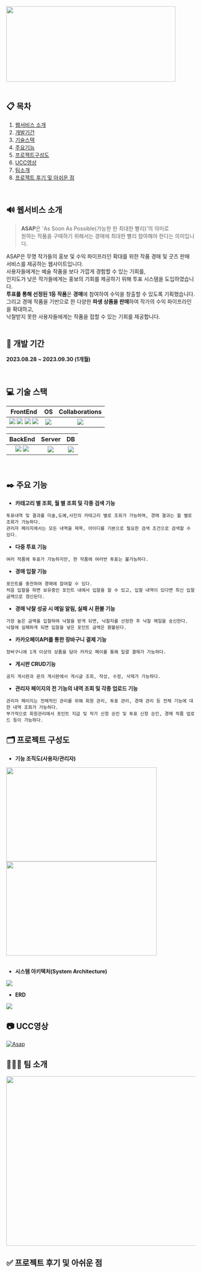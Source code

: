 　　　　　　　　　　　
<img src="./README.assets/Logo.png" width="450" height="200"/>
&nbsp;&nbsp;&nbsp;&nbsp;&nbsp;&nbsp;&nbsp;
</br>
</br>

## 📋 목차
1. [웹서비스 소개](https://github.com/sovus3/ASAP#-%EC%9B%B9%EC%84%9C%EB%B9%84%EC%8A%A4-%EC%86%8C%EA%B0%9C)
4. [개발기간](https://github.com/sovus3/ASAP#-%EA%B0%9C%EB%B0%9C-%EA%B8%B0%EA%B0%84)
5. [기술스택](https://github.com/sovus3/ASAP#-%EA%B8%B0%EC%88%A0-%EC%8A%A4%ED%83%9D)
6. [주요기능](https://github.com/sovus3/ASAP#%EF%B8%8F-%EC%A3%BC%EC%9A%94-%EA%B8%B0%EB%8A%A5)
7. [프로젝트구성도](https://github.com/sovus3/ASAP#%EF%B8%8F-%ED%94%84%EB%A1%9C%EC%A0%9D%ED%8A%B8-%EA%B5%AC%EC%84%B1%EB%8F%84)
8. [UCC영상](https://github.com/sovus3/ASAP#-ucc%EC%98%81%EC%83%81)
9. [팀소개](https://github.com/sovus3/ASAP#-%ED%8C%80-%EC%86%8C%EA%B0%9C)
10. [프로젝트 후기 및 아쉬운 점](https://github.com/sovus3/ASAP#-%ED%94%84%EB%A1%9C%EC%A0%9D%ED%8A%B8-%ED%9B%84%EA%B8%B0-%EB%B0%8F-%EC%95%84%EC%89%AC%EC%9A%B4-%EC%A0%90)
<br/>

## 🔊 웹서비스 소개
> **ASAP**은 'As Soon As Possible(가능한 한 최대한 빨리)'의 의미로<br/>
> 원하는 작품을 구매하기 위해서는 경매에 최대한 빨리 참여해야 한다는 의미입니다.

ASAP은 무명 작가들의 홍보 및 수익 파이프라인 확대를 위한 작품 경매 및 굿즈 판매 서비스를 제공하는 웹사이트입니다.<br/>
사용자들에게는 예술 작품을 보다 가깝게 경험할 수 있는 기회를,<br/>인지도가 낮은 작가들에게는 홍보의 기회를 제공하기 위해 투표 시스템을 도입하였습니다.  <br/>
**투표를 통해 선정된 1등 작품**은 **경매**에 참여하여 수익을 창출할 수 있도록 기획했습니다. <br/>
그리고 경매 작품을 기반으로 한 다양한 **파생 상품을 판매**하여 작가의 수익 파이프라인을 확대하고, <br/>낙찰받지 못한 사용자들에게는 작품을 접할 수 있는 기회를 제공합니다.<br/>
<br/>

## 📆 개발 기간
**2023.08.28 ~ 2023.09.30 (1개월)**

<br/>

## 💻 기술 스택
|FrontEnd|OS|Collaborations|
|:------:|:---:|:---:|
|<img src="https://img.shields.io/badge/javascript-F7DF1E.svg?style=for-the-badge&logo=javascript&logoColor=white">&nbsp;<img src="https://img.shields.io/badge/jquery-0769AD.svg?style=for-the-badge&logo=jquery&logoColor=white">&nbsp;<img src ="https://img.shields.io/badge/HTML5-E34F26.svg?&style=for-the-badge&logo=HTML5&logoColor=white"/> <img src ="https://img.shields.io/badge/CSS3-1572B6.svg?&style=for-the-badge&logo=CSS3&logoColor=white"/>|<img src="https://img.shields.io/badge/windows 11-0078D4?style=for-the-badge&logo=windows 11&logoColor=white">|<img src="https://img.shields.io/badge/git-F05032?style=for-the-badge&logo=git&logoColor=white">|

|BackEnd|Server|DB|
|:------:|:---:|:---:|
|<img src="https://img.shields.io/badge/Java-007396?style=for-the-badge&logo=OpenJDK&logoColor=white"/>&nbsp;<img src="https://img.shields.io/badge/Spring-6DB33F.svg?style=for-the-badge&logo=Spring&logoColor=white">|<img src="https://img.shields.io/badge/apachetomcat-F8DC75.svg?style=for-the-badge&logo=apachetomcat&logoColor=white">|<img src="https://img.shields.io/badge/Oracle-F80000.svg?style=for-the-badge&logo=Oracle&logoColor=white">|

<br/>

## ✒️ 주요 기능
- **카테고리 별 조회, 월 별 조회 및 각종 검색 기능**<br/>
```
투표내역 및 결과를 미술,도예,사진의 카테고리 별로 조회가 가능하며, 경매 결과는 월 별로 조회가 가능하다.
관리자 페이지에서는 모든 내역을 제목, 아이디를 기본으로 필요한 검색 조건으로 검색할 수 있다.
```
- **다중 투표 기능**<br/>
```
여러 작품에 투표가 가능하지만, 한 작품에 여러번 투표는 불가능하다.
```
- **경매 입찰 기능**<br/>
```
포인트를 충전하여 경매에 참여할 수 있다.
처음 입찰을 하면 보유중인 포인트 내에서 입찰을 할 수 있고, 입찰 내역이 있다면 최신 입찰 금액으로 갱신된다.
```
- **경매 낙찰 성공 시 메일 알림, 실패 시 환불 기능**<br/>
```
가장 높은 금액을 입찰하여 낙찰을 받게 되면, 낙찰자를 선정한 후 낙찰 메일을 송신한다.
낙찰에 실패하게 되면 입찰을 넣은 포인트 금액은 환불된다.
```
- **카카오페이API를 통한 장바구니 결제 기능**<br/>
```
장바구니에 1개 이상의 상품을 담아 카카오 페이를 통해 일괄 결제가 가능하다.
```
- **게시판 CRUD기능**<br/>
```
공지 게시판과 문의 게시판에서 게시글 조회, 작성, 수정, 삭제가 가능하다.
```
- **관리자 페이지의 전 기능의 내역 조회 및 각종 업로드 기능**<br/>
```
관리자 페이지는 전체적인 관리를 위해 회원 관리, 투표 관리, 경매 관리 등 전체 기능에 대한 내역 조회가 가능하다.
부가적으로 회원관리에서 포인트 지급 및 작가 신청 승인 및 투표 신청 승인, 경매 작품 업로드 등이 가능하다.
```

## 🗂️ 프로젝트 구성도
- **기능 조직도(사용자/관리자)**<br/>
<img src="./README.assets/foChart(user).png" width="400" height="250">
<img src="./README.assets/foChart(admin).png" width="400" height="250"><br/><br/>

- **시스템 아키텍처(System Architecture)**
<img src="./README.assets/SystemArchitecture.png">

- **ERD**<br/>
<img src="./README.assets/ERD.png">

## 📷 UCC영상
[![Asap](./README.assets/ASAP_Intro2.png)](https://youtu.be/uaQWlsQ-05g)

## 👩‍👧‍👦 팀 소개
<img src="./README.assets/TeamIntro.png" width="800" height="450">

## ✅ 프로젝트 후기 및 아쉬운 점


